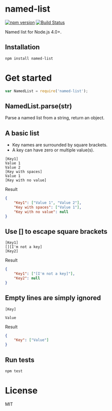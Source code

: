 # named-list

[![npm version](https://badge.fury.io/js/named-list.svg)](https://badge.fury.io/js/named-list)
[![Build Status](https://travis-ci.org/mgenware/named-list.svg?branch=master)](http://travis-ci.org/mgenware/named-list)

Named list for Node.js 4.0+.

## Installation
```sh
npm install named-list
```

# Get started
```js
var NamedList = require('named-list');
```
## NamedList.parse(str)
Parse a named list from a string, return an object.

## A basic list
* Key names are surrounded by square brackets.
* A key can have zero or multiple value(s).
```
[Key1]
Value 1
Value 2
[Key with spaces]
Value 1
[Key with no value]
```

Result
```json
{
    "Key1": ["Value 1", "Value 2"],
    "Key with spaces": ["Value 1"],
    "Key with no value": null
}
```

## Use [] to escape square brackets
```
[Key1]
[][I'm not a key]
[Key2]
```

Result
```json
{
    "Key1": ["[I'm not a key]"],
    "Key2": null
}
```

## Empty lines are simply ignored
```
[Key]

Value

```

Result
```json
{
    "Key": ["Value"]
}
```

## Run tests
```sh
npm test
```

# License
MIT
